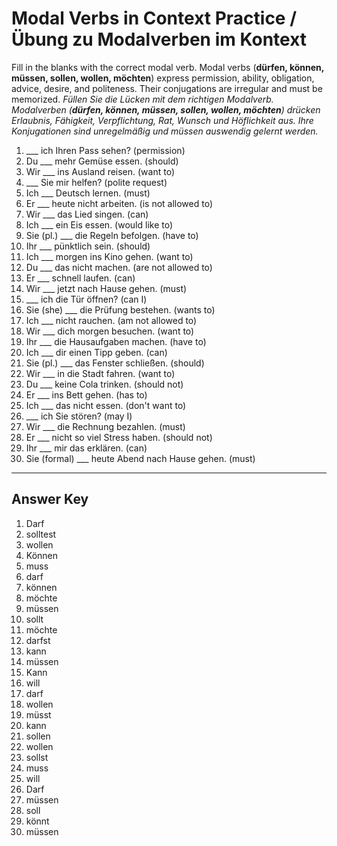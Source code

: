 # Modal Verbs in Context Practice / Übung zu Modalverben im Kontext

Fill in the blanks with the correct modal verb. Modal verbs (**dürfen, können, müssen, sollen, wollen,
möchten**) express permission, ability, obligation, advice, desire, and politeness. Their conjugations are
irregular and must be memorized.
*Füllen Sie die Lücken mit dem richtigen Modalverb. Modalverben (**dürfen, können, müssen, sollen, wollen,
möchten**) drücken Erlaubnis, Fähigkeit, Verpflichtung, Rat, Wunsch und Höflichkeit aus. Ihre Konjugationen
sind unregelmäßig und müssen auswendig gelernt werden.*

1. ___ ich Ihren Pass sehen? (permission)
2. Du ___ mehr Gemüse essen. (should)
3. Wir ___ ins Ausland reisen. (want to)
4. ___ Sie mir helfen? (polite request)
5. Ich ___ Deutsch lernen. (must)
6. Er ___ heute nicht arbeiten. (is not allowed to)
7. Wir ___ das Lied singen. (can)
8. Ich ___ ein Eis essen. (would like to)
9. Sie (pl.) ___ die Regeln befolgen. (have to)
10. Ihr ___ pünktlich sein. (should)
11. Ich ___ morgen ins Kino gehen. (want to)
12. Du ___ das nicht machen. (are not allowed to)
13. Er ___ schnell laufen. (can)
14. Wir ___ jetzt nach Hause gehen. (must)
15. ___ ich die Tür öffnen? (can I)
16. Sie (she) ___ die Prüfung bestehen. (wants to)
17. Ich ___ nicht rauchen. (am not allowed to)
18. Wir ___ dich morgen besuchen. (want to)
19. Ihr ___ die Hausaufgaben machen. (have to)
20. Ich ___ dir einen Tipp geben. (can)
21. Sie (pl.) ___ das Fenster schließen. (should)
22. Wir ___ in die Stadt fahren. (want to)
23. Du ___ keine Cola trinken. (should not)
24. Er ___ ins Bett gehen. (has to)
25. Ich ___ das nicht essen. (don't want to)
26. ___ ich Sie stören? (may I)
27. Wir ___ die Rechnung bezahlen. (must)
28. Er ___ nicht so viel Stress haben. (should not)
29. Ihr ___ mir das erklären. (can)
30. Sie (formal) ___ heute Abend nach Hause gehen. (must)

---

## Answer Key

1. Darf
2. solltest
3. wollen
4. Können
5. muss
6. darf
7. können
8. möchte
9. müssen
10. sollt
11. möchte
12. darfst
13. kann
14. müssen
15. Kann
16. will
17. darf
18. wollen
19. müsst
20. kann
21. sollen
22. wollen
23. sollst
24. muss
25. will
26. Darf
27. müssen
28. soll
29. könnt
30. müssen
